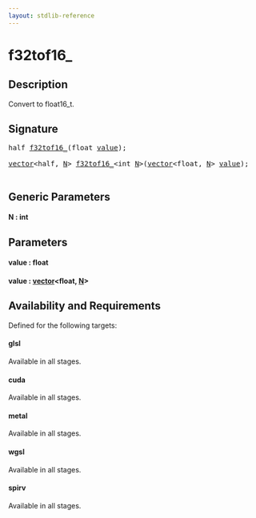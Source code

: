 ```yaml
---
layout: stdlib-reference
---
```


# f32tof16\_

## Description

Convert to float16_t.




## Signature 

<pre>
<span class="code_keyword">half</span> <a href="f32tof16_.html">f32tof16_</a>(<span class="code_keyword">float</span> <a href="f32tof16_.html#decl-value" class="code_param">value</a>);

<a href="../types/vector/index.html" class="code_type">vector</a>&lt;<span class="code_keyword">half</span>, <a href="f32tof16_.html#decl-N" class="code_var">N</a>&gt; <a href="f32tof16_.html">f32tof16_</a>&lt;<span class="code_keyword">int</span> <a href="f32tof16_.html#decl-N" class="code_var">N</a>&gt;(<a href="../types/vector/index.html" class="code_type">vector</a>&lt;<span class="code_keyword">float</span>, <a href="f32tof16_.html#decl-N" class="code_var">N</a>&gt; <a href="f32tof16_.html#decl-value" class="code_param">value</a>);

</pre>

## Generic Parameters

####  <a id="decl-N"></a>N  : int

## Parameters

####  <a id="decl-value"></a>value  : float
####  <a id="decl-value"></a>value  : [vector](../types/vector/index.html)\<float, [N](../types/vector/index.html#decl-N)\>

## Availability and Requirements

Defined for the following targets:

#### glsl
Available in all stages.

#### cuda
Available in all stages.

#### metal
Available in all stages.

#### wgsl
Available in all stages.

#### spirv
Available in all stages.



